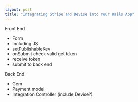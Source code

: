 ```yaml
---
layout: post
title: "Integrating Stripe and Devise into Your Rails App"
---
```


Front End
- Form
- Including JS
- setPublishableKey
- onSubmit check valid get token
- receive token
- submit to back end

Back End
- Gem
- Payment model
- Integration Controller (include Devise?)
